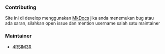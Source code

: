 ### Contributing

Site ini di develop menggunakan [MkDocs](https://www.mkdocs.org/) jika anda menemukan bug atau ada saran, silahkan open issue dan mention
username salah satu maintainer

### Maintainer

-  [4RSIM3R](https://github.com/4RSIM3R)